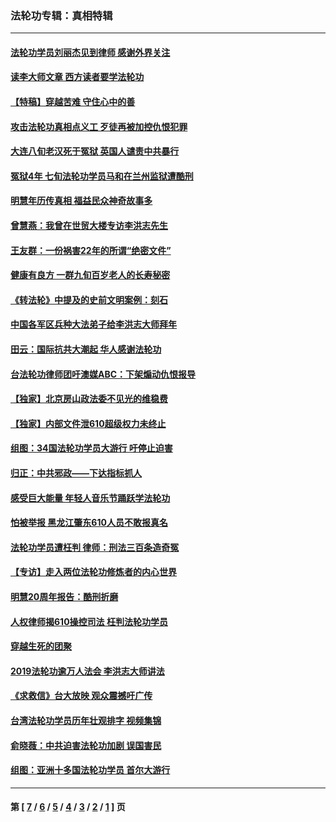 ### 法轮功专辑：真相特辑
---
#### [法轮功学员刘丽杰见到律师 感谢外界关注](../../pages/nf4389/n13927012.md?04030430) 
#### [读李大师文章 西方读者要学法轮功](../../pages/nf4389/n13925142.md?04030430) 
#### [【特稿】穿越苦难 守住心中的善](../../pages/nf4389/n13784979.md?04030430) 
#### [攻击法轮功真相点义工 歹徒再被加控仇恨犯罪](../../pages/nf4389/n13601019.md?04030430) 
#### [大连八旬老汉死于冤狱 英国人谴责中共暴行](../../pages/nf4389/n13480118.md?04030430) 
#### [冤狱4年 七旬法轮功学员马和在兰州监狱遭酷刑](../../pages/nf4389/n13304688.md?04030430) 
#### [明慧年历传真相 福益民众神奇故事多](../../pages/nf4389/n13294545.md?04030430) 
#### [曾慧燕：我曾在世贸大楼专访李洪志先生](../../pages/nf4389/n12898729.md?04030430) 
#### [王友群：一份祸害22年的所谓“绝密文件”](../../pages/nf4389/n12871750.md?04030430) 
#### [健康有良方 一群九旬百岁老人的长寿秘密](../../pages/nf4389/n12847475.md?04030430) 
#### [《转法轮》中提及的史前文明案例：刻石](../../pages/nf4389/n12758577.md?04030430) 
#### [中国各军区兵种大法弟子给李洪志大师拜年](../../pages/nf4389/n12750047.md?04030430) 
#### [田云：国际抗共大潮起 华人感谢法轮功](../../pages/nf4389/n12357708.md?04030430) 
#### [台法轮功律师团吁澳媒ABC：下架煽动仇恨报导](../../pages/nf4389/n12279917.md?04030430) 
#### [【独家】北京房山政法委不见光的维稳费](../../pages/nf4389/n12031979.md?04030430) 
#### [【独家】内部文件泄610超级权力未终止](../../pages/nf4389/n12023895.md?04030430) 
#### [组图：34国法轮功学员大游行 吁停止迫害](../../pages/nf4389/n11492658.md?04030430) 
#### [归正：中共邪政——下达指标抓人](../../pages/nf4389/n11474770.md?04030430) 
#### [感受巨大能量 年轻人音乐节踊跃学法轮功](../../pages/nf4389/n11441981.md?04030430) 
#### [怕被举报 黑龙江肇东610人员不敢报真名](../../pages/nf4389/n11436499.md?04030430) 
#### [法轮功学员遭枉判 律师：刑法三百条造奇冤](../../pages/nf4389/n11433943.md?04030430) 
#### [【专访】走入两位法轮功修炼者的内心世界](../../pages/nf4389/n11415623.md?04030430) 
#### [明慧20周年报告：酷刑折磨](../../pages/nf4389/n11387954.md?04030430) 
#### [人权律师揭610操控司法 枉判法轮功学员](../../pages/nf4389/n11313370.md?04030430) 
#### [穿越生死的团聚](../../pages/nf4389/n11258922.md?04030430) 
#### [2019法轮功逾万人法会 李洪志大师讲法](../../pages/nf4389/n11265303.md?04030430) 
#### [《求救信》台大放映 观众震撼吁广传](../../pages/nf4389/n10922251.md?04030430) 
#### [台湾法轮功学员历年壮观排字 视频集锦](../../pages/nf4389/n10878789.md?04030430) 
#### [俞晓薇：中共迫害法轮功加剧 误国害民](../../pages/nf4389/n10859260.md?04030430) 
#### [组图：亚洲十多国法轮功学员 首尔大游行](../../pages/nf4389/n10781149.md?04030430) 

---
#### 第 [ [7](./7.md?04030430) / [6](./6.md?04030430) / [5](./5.md?04030430) / [4](./4.md?04030430) / [3](./3.md?04030430) / [2](./2.md?04030430) / [1](./1.md?04030430) ] 页
